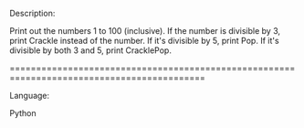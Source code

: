 
Description:

Print out the numbers 1 to 100 (inclusive). If the number is divisible by 3, print Crackle instead of the number. If it's divisible by 5, print Pop. If it's divisible by both 3 and 5, print CracklePop.

===========================================================================================

Language:

Python
